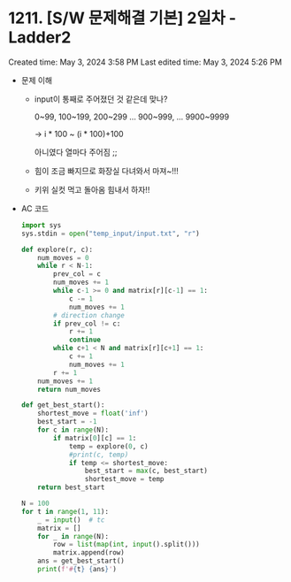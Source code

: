 # 1211. [S/W 문제해결 기본] 2일차 - Ladder2

Created time: May 3, 2024 3:58 PM
Last edited time: May 3, 2024 5:26 PM

- 문제 이해
    - input이 통째로 주어졌던 것 같은데 맞나?
        
        0~99, 100~199, 200~299 … 900~999, … 9900~9999
        
        → i * 100 ~ (i * 100)+100
        
        아니였다 열마다 주어짐 ;; 
        
    - 힘이 조금 빠지므로 화장실 다녀와서 마져~!!!
    - 키위 실컷 먹고 돌아옴 힘내서 하자!!
- AC 코드
    
    ```python
    import sys
    sys.stdin = open("temp_input/input.txt", "r")
    
    def explore(r, c):
        num_moves = 0
        while r < N-1:
            prev_col = c
            num_moves += 1
            while c-1 >= 0 and matrix[r][c-1] == 1:
                c -= 1
                num_moves += 1
            # direction change
            if prev_col != c:
                r += 1
                continue
            while c+1 < N and matrix[r][c+1] == 1:
                c += 1
                num_moves += 1
            r += 1
        num_moves += 1
        return num_moves
    
    def get_best_start():
        shortest_move = float('inf')
        best_start = -1
        for c in range(N):
            if matrix[0][c] == 1:
                temp = explore(0, c)
                #print(c, temp)
                if temp <= shortest_move:
                    best_start = max(c, best_start)
                    shortest_move = temp
        return best_start
    
    N = 100
    for t in range(1, 11):
        _ = input()  # tc
        matrix = []
        for _ in range(N):
            row = list(map(int, input().split()))
            matrix.append(row)
        ans = get_best_start()
        print(f'#{t} {ans}')
    ```